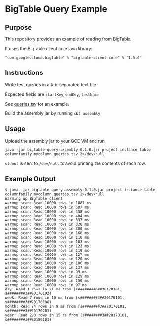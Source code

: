 # BigTable Query Example

## Purpose

This repository provides an example of reading from BigTable.

It uses the BigTable client core java library:

`"com.google.cloud.bigtable" % "bigtable-client-core" % "1.5.0"`


## Instructions

Write test queries in a tab-separated text file.

Expected fields are `startKey`, `endKey`, `testName`

See [queries.tsv](queries.tsv) for an example.

Build the assembly jar by running `sbt assembly`


## Usage

Upload the assembly jar to your GCE VM and run

`java -jar bigtable-query-assembly-0.1.0.jar project instance table columnfamily mycolumn queries.tsv 2>/dev/null`

`stdout` is sent to `/dev/null` to avoid printing the contents of each row.


## Example Output

```
$ java -jar bigtable-query-assembly-0.1.0.jar project instance table columnfamily mycolumn queries.tsv 2>/dev/null
Warming up BigTable client
warmup scan: Read 10000 rows in 1887 ms
warmup scan: Read 10000 rows in 507 ms
warmup scan: Read 10000 rows in 458 ms
warmup scan: Read 10000 rows in 404 ms
warmup scan: Read 10000 rows in 337 ms
warmup scan: Read 10000 rows in 320 ms
warmup scan: Read 10000 rows in 300 ms
warmup scan: Read 10000 rows in 168 ms
warmup scan: Read 10000 rows in 110 ms
warmup scan: Read 10000 rows in 103 ms
warmup scan: Read 10000 rows in 123 ms
warmup scan: Read 10000 rows in 119 ms
warmup scan: Read 10000 rows in 127 ms
warmup scan: Read 10000 rows in 120 ms
warmup scan: Read 10000 rows in 100 ms
warmup scan: Read 10000 rows in 137 ms
warmup scan: Read 10000 rows in 99 ms
warmup scan: Read 10000 rows in 129 ms
warmup scan: Read 10000 rows in 150 ms
warmup scan: Read 10000 rows in 97 ms
day: Read 1 rows in 21 ms from [s########3##20170101, s########3##20170102)
week: Read 7 rows in 10 ms from [s########3##20170101, s########3##20170108)
month: Read 24 rows in 9 ms from [s########3##20170101, s########3##20170201)
year: Read 290 rows in 15 ms from [s########3##20170101, s########3##20180101)
```